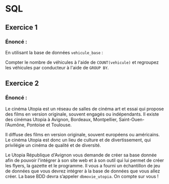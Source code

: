# SQL

## Exercice 1

### Énoncé :

En utilisant la base de données `vehicule_base` :

Compter le nombre de véhicules à l'aide de `COUNT(vehicule)` et regroupez les véhicules par conducteur à l'aide de `GROUP BY`.

## Exercice 2

### Énoncé :

Le cinéma Utopia est un réseau de salles de cinéma art et essai qui propose des films en version originale, souvent engagés ou indépendants. Il existe des cinémas Utopia à Avignon, Bordeaux, Montpellier, Saint-Ouen-l’Aumône, Pontoise et Toulouse.

Il diffuse des films en version originale, souvent européens ou américains. Le cinéma Utopia est donc un lieu de culture et de divertissement, qui privilégie un cinéma de qualité et de diversité. 

Le Utopia République d'Avignon vous demande de créer sa base donnée afin de pouvoir l'intégrer à son site web et à son outil qui lui permet de créer les flyers, la gazette et le programme. Il vous a fourni un échantillon de jeu de données que vous devrez intégrer à la base de données que vous allez créer. La base BDD devra s’appeler `dbmovie_utopia`. On compte sur vous !
